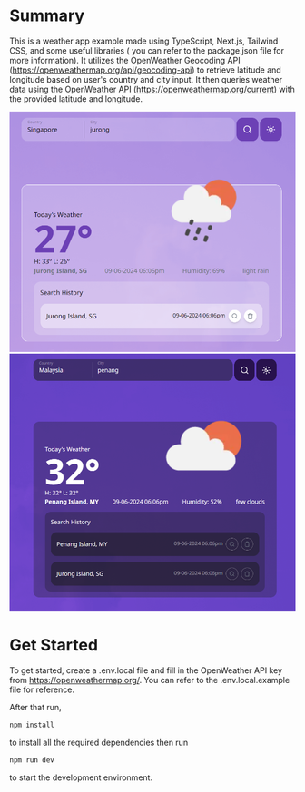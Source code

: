 # Summary

This is a weather app example made using TypeScript, Next.js, Tailwind CSS, and some useful libraries ( you can refer to the package.json file for more information). It utilizes the OpenWeather Geocoding API (https://openweathermap.org/api/geocoding-api) to retrieve latitude and longitude based on user's country and city input. It then queries weather data using the OpenWeather API (https://openweathermap.org/current) with the provided latitude and longitude.

![Weather App Example](./public/weather-app-example-light.png)
![Weather App Example](./public/weather-app-example-dark.png)

# Get Started

To get started, create a .env.local file and fill in the OpenWeather API key from https://openweathermap.org/. You can refer to the .env.local.example file for reference.

After that run,

```bash
npm install
```

to install all the required dependencies
then run

```bash
npm run dev
```

to start the development environment.
